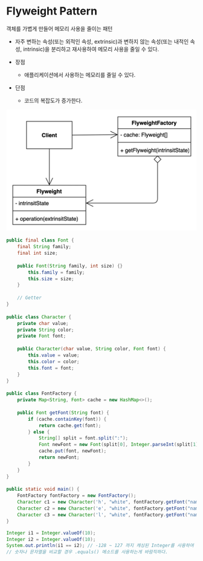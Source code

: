 # Flyweight Pattern

객체를 가볍게 만들어 메모리 사용을 줄이는 패턴

- 자주 변하는 속성(또는 외적인 속성, extrinsic)과 변하지 않는 속성(또는 내적인 속성, intrinsic)을 분리하고 재사용하여 메모리 사용을 줄일 수 있다.

- 장점
    - 애플리케이션에서 사용하는 메모리를 줄일 수 있다.
- 단점
    - 코드의 복잡도가 증가한다.

![flyweight](design%20pattern/image/flyweight.png)

```java
public final class Font {
	final String family;
	final int size;

	public Font(String family, int size) {}
		this.family = family;
		this.size = size;
	}

	// Getter
}

public class Character {
	private char value;
	private String color;
	private Font font;

	public Character(char value, String color, Font font) {
		this.value = value;
		this.color = color;
		this.font = font;
	}
}

public class FontFactory {
	private Map<String, Font> cache = new HashMap<>();
	
	public Font getFont(String font) {
		if (cache.containKey(font)) {
			return cache.get(font);
		} else {
			String[] split = font.split(":");
			Font newFont = new Font(split[0], Integer.parseInt(split[1]));
			cache.put(font, newFont);
			return newFont;
		}
	}
}

public static void main() {
	FontFactory fontFactory = new FontFactory();
	Character c1 = new Character('h', "white", fontFactory.getFont("namu:12"));
	Character c2 = new Character('e', "white", fontFactory.getFont("namu:12"));
	Character c3 = new Character('l', "white", fontFactory.getFont("namu:12"));
}
```

```java
Integer i1 = Integer.valueOf(10);
Integer i2 = Integer.valueOf(10);
System.out.println(i1 == i2); // -128 ~ 127 까지 캐싱된 Integer를 사용하여 같은값
// 숫자나 문자열을 비교할 경우 .equals() 메소드를 사용하는게 바람직하다.
```
